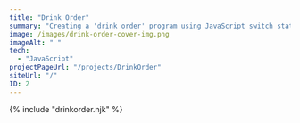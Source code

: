 ```yaml
---
title: "Drink Order"
summary: "Creating a 'drink order' program using JavaScript switch statements"
image: /images/drink-order-cover-img.png
imageAlt: " "
tech:
  - "JavaScript"
projectPageUrl: "/projects/DrinkOrder"
siteUrl: "/"
ID: 2
---
```

{% include "drinkorder.njk" %}

<!-- ### Reflection  

* **main point** - reflection. -->